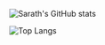![Sarath's GitHub stats](https://github-readme-stats.vercel.app/api?username=grey-4&count_private=true&show_icons=true&theme=graywhite)

![Top Langs](https://github-readme-stats.vercel.app/api/top-langs/?username=grey-4&count_private=true&layout=compact&langs_count=6&theme=graywhite)
